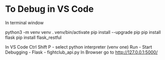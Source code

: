 # To Debug in VS Code

In terminal window

python3 -m venv venv
. venv/bin/activate
pip install --upgrade pip
pip install flask
pip install flask_restful

In VS Code
Ctrl Shift P - select python interpreter (venv one)
Run - Start Debugging - Flask - fightclub_api.py
In Browser go to http://127.0.0.1:5000/


